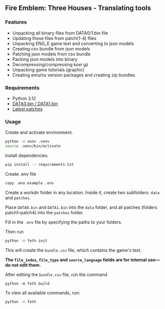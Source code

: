 ## Fire Emblem: Three Houses - Translating tools

### Features

- Unpacking all binary files from DATA0/1.bin file
- Updating these files from patch(1-4) files
- Unpacking ENG_E game text and converting to json models
- Creating csv bundle from json models
- Patching json models from csv bundle
- Packing json models into binary
- Decompressing/compressing koei gz
- Unpacking game tutorials (graphic)
- Creating emu/nx version packages and creating zip bundles

### Requirements

- Python 3.12
- [DATA0.bin / DATA1.bin](https://github.com/bqio/feth-extractor)
- [Latest patches](https://github.com/bqio/feth-extractor)

### Usage

Create and activate environment.

```bash
python -m venv .venv
source .venv/bin/activate
```

Install dependencies.

```bash
pip install -r requirements.txt
```

Create .env file

```bash
copy .env.example .env
```

Create a workdir folder in any location. Inside it, create two subfolders: `data` and `patches`.

Place `DATA0.bin` and `DATA1.bin` into the `data` folder, and all patches (folders patch1–patch4) into the `patches` folder.

Fill in the `.env` file by specifying the paths to your folders.

Then run

```bash
python -m feth init
```

This will create the `bundle.csv` file, which contains the game's text.

**The `file_index`, `file_type` and `source_language` fields are for internal use—do not edit them.**

After editing the `bundle.csv` file, run the command

```
python -m feth build
```

To view all available commands, run:

```bash
python -m feth
```
